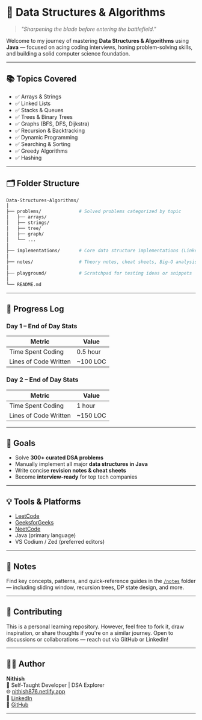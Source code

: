 # 🧠 Data Structures & Algorithms

> *"Sharpening the blade before entering the battlefield."*

Welcome to my journey of mastering **Data Structures & Algorithms** using **Java** — focused on acing coding interviews, honing problem-solving skills, and building a solid computer science foundation.

---

## 📚 Topics Covered

- ✅ Arrays & Strings  
- ✅ Linked Lists  
- ✅ Stacks & Queues  
- ✅ Trees & Binary Trees  
- ✅ Graphs (BFS, DFS, Dijkstra)  
- ✅ Recursion & Backtracking  
- ✅ Dynamic Programming  
- ✅ Searching & Sorting  
- ✅ Greedy Algorithms  
- ✅ Hashing  

---

## 🗂️ Folder Structure

```bash
Data-Structures-Algorithms/
│
├── problems/              # Solved problems categorized by topic
│   ├── arrays/
│   ├── strings/
│   ├── tree/
│   ├── graph/
│   └── ...
│
├── implementations/       # Core data structure implementations (LinkedList, Tree, Graph, etc.)
│
├── notes/                 # Theory notes, cheat sheets, Big-O analysis, problem-solving patterns
│
├── playground/            # Scratchpad for testing ideas or snippets
│
└── README.md
```

---

## 📅 Progress Log

### Day 1 – End of Day Stats

| Metric                  | Value     |
|------------------------|-----------|
| Time Spent Coding      | 0.5 hour  |
| Lines of Code Written  | ~100 LOC  |

### Day 2 – End of Day Stats

| Metric                  | Value     |
|------------------------|-----------|
| Time Spent Coding      | 1 hour  |
| Lines of Code Written  | ~150 LOC  |
---

## 🎯 Goals

- Solve **300+ curated DSA problems**
- Manually implement all major **data structures in Java**
- Write concise **revision notes & cheat sheets**
- Become **interview-ready** for top tech companies

---

## 💡 Tools & Platforms

- [LeetCode](https://leetcode.com)  
- [GeeksforGeeks](https://geeksforgeeks.org)  
- [NeetCode](https://neetcode.io)  
- Java (primary language)  
- VS Codium / Zed (preferred editors)  

---

## 📌 Notes

Find key concepts, patterns, and quick-reference guides in the [`/notes`](./notes) folder — including sliding window, recursion trees, DP state design, and more.

---

## 🤝 Contributing

This is a personal learning repository. However, feel free to fork it, draw inspiration, or share thoughts if you're on a similar journey. Open to discussions or collaborations — reach out via GitHub or LinkedIn!

---

## 🧑‍💻 Author

**Nithish**  
📍 Self-Taught Developer | DSA Explorer  
🌐 [nithish876.netlify.app](https://nithish876.netlify.app)  
💼 [LinkedIn](https://www.linkedin.com/in/nithish876/)  
🐙 [GitHub](https://github.com/Nithish876)

---
